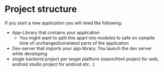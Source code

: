 # Project structure

If you start a new application you will need the following:

* App-Library that contains your application
    * You might want to split this apart into modules to safe on compile time of unchanged/unrelated parts of the application
* Dev-server that imports your app library. You launch the dev server while developing
* single backend project per target platform (wasm/html project for web, android studio project for android etc...)
